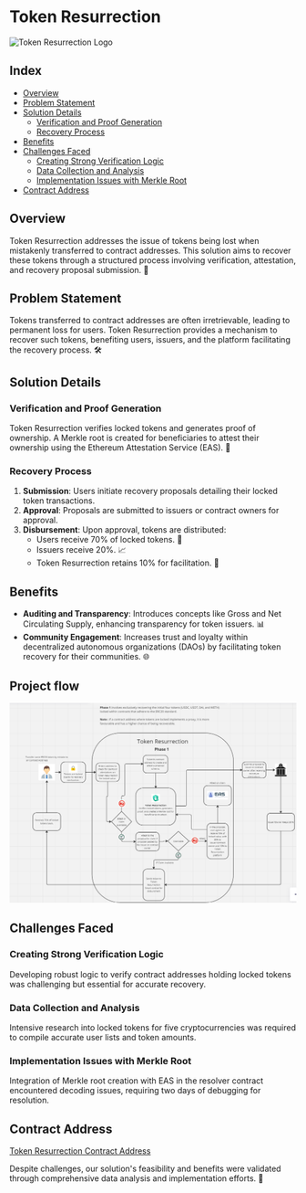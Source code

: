 # Token Resurrection

![Token Resurrection Logo](./src/Assets/logo.png)

## Index

- [Overview](#overview)
- [Problem Statement](#problem-statement)
- [Solution Details](#solution-details)
  - [Verification and Proof Generation](#verification-and-proof-generation)
  - [Recovery Process](#recovery-process)
- [Benefits](#benefits)
- [Challenges Faced](#challenges-faced)
  - [Creating Strong Verification Logic](#creating-strong-verification-logic)
  - [Data Collection and Analysis](#data-collection-and-analysis)
  - [Implementation Issues with Merkle Root](#implementation-issues-with-merkle-root)
- [Contract Address](#contract-address)

## Overview

Token Resurrection addresses the issue of tokens being lost when mistakenly transferred to contract addresses. This solution aims to recover these tokens through a structured process involving verification, attestation, and recovery proposal submission. 🔄

## Problem Statement

Tokens transferred to contract addresses are often irretrievable, leading to permanent loss for users. Token Resurrection provides a mechanism to recover such tokens, benefiting users, issuers, and the platform facilitating the recovery process. 🛠️

## Solution Details

### Verification and Proof Generation

Token Resurrection verifies locked tokens and generates proof of ownership. A Merkle root is created for beneficiaries to attest their ownership using the Ethereum Attestation Service (EAS). 🌱

### Recovery Process

1. **Submission**: Users initiate recovery proposals detailing their locked token transactions.
2. **Approval**: Proposals are submitted to issuers or contract owners for approval.
3. **Disbursement**: Upon approval, tokens are distributed:
   - Users receive 70% of locked tokens. 💼
   - Issuers receive 20%. 📈
   - Token Resurrection retains 10% for facilitation. 🔄

## Benefits

- **Auditing and Transparency**: Introduces concepts like Gross and Net Circulating Supply, enhancing transparency for token issuers. 📊
- **Community Engagement**: Increases trust and loyalty within decentralized autonomous organizations (DAOs) by facilitating token recovery for their communities. 🌐

## Project flow

![Token Resurrection Flow](./src/Assets/miroflow.png)

## Challenges Faced

### Creating Strong Verification Logic

Developing robust logic to verify contract addresses holding locked tokens was challenging but essential for accurate recovery.

### Data Collection and Analysis

Intensive research into locked tokens for five cryptocurrencies was required to compile accurate user lists and token amounts.

### Implementation Issues with Merkle Root

Integration of Merkle root creation with EAS in the resolver contract encountered decoding issues, requiring two days of debugging for resolution.

## Contract Address

[Token Resurrection Contract Address](https://sepolia.basescan.org/address/0x352349c1aF3f45faed79AEF9dA762BAEE02363cc#code)

Despite challenges, our solution's feasibility and benefits were validated through comprehensive data analysis and implementation efforts. 🚀
